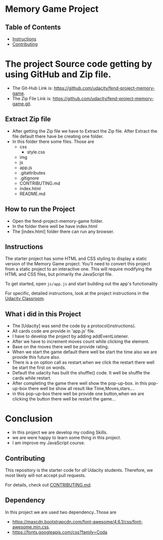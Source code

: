 # Memory Game Project

## Table of Contents

* [Instructions](#instructions)
* [Contributing](#contributing)

# The project  Source code getting by using GitHub and Zip file.
  + The Git-Hub Link is: https://github.com/udacity/fend-project-memory-game.
  + The Zip File Link is: https://github.com/udacity/fend-project-memory-game.git.

## Extract Zip file
   + After getting the Zip file we have to Extract the Zip file. After Extract the file default there have be creating one folder.
   + In this folder there some files. Those are
     - css
       + style.css
     - img
     - js
      + app.js
     - .gitattributes
     - .gitignore
     - CONTRIBUTING.md
     - index.html
     - README.md

##  How to run the Project
  + Open the fend-project-memory-game folder.
  + In the folder there well be have index.html
  + The [index.html] folder there can run any browser.

## Instructions

The starter project has some HTML and CSS styling to display a static version of the Memory Game project. You'll need to convert this project from a static project to an interactive one. This will require modifying the HTML and CSS files, but primarily the JavaScript file.

To get started, open `js/app.js` and start building out the app's functionality

For specific, detailed instructions, look at the project instructions in the [Udacity Classroom](https://classroom.udacity.com/me).

## What i did in this Project
  + The [Udacity] was send the code by a protocol(instructions).
  + All cards code are provide in 'app.js' file.
  + I have to develop the project by adding addEventListener.
  + After we have to increment moves count while clicking the element.
  + Base on the moves there well be provide rating.
  + When we start the game default there well be start the time also we are provide this future  also.
  + There is a on option call as restart.when we click the restart there well be start the first on words.
  + Default the udacity has built the shuffle() code. It well be shuffle the cards while restart.
  + After completing the game there well show the pop-up-box. in this pop-up-box there well be show all result like Time,Moves,stars....
  + in this pop-up-box there well be provide one button,when we are clicking the button there well be restart the game...


# Conclusion
  + In this project we are develop my coding Skills.
  + we are were happy to learn some thing in this project.
  + I am improve my JavaScript course.

## Contributing

This repository is the starter code for _all_ Udacity students. Therefore, we most likely will not accept pull requests.

For details, check out [CONTRIBUTING.md](CONTRIBUTING.md).

## Dependency
  In this project we are used two dependency..Those are
  + https://maxcdn.bootstrapcdn.com/font-awesome/4.6.1/css/font-awesome.min.css.
  + https://fonts.googleapis.com/css?family=Coda
